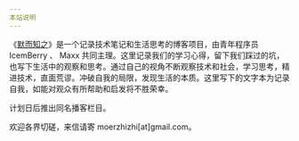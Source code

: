 ```yaml
---
本站说明
---
```


《[默而知之](https://moerzhizhi.com/)》是一个记录技术笔记和生活思考的博客项目，由青年程序员 IcemBerry 、 Maxx 共同主理。这里记录我们的学习心得，留下我们踩过的坑，也写下生活中的观察和思考。通过自己的视角不断观察技术和社会，学习思考，精进技术，直面荒谬。冲破自我的局限，发现生活的本质。这里写下的文字本为记录自我，如能对观众有所帮助和启发将不胜荣幸。

计划日后推出同名播客栏目。

欢迎各界切磋，来信请寄 moerzhizhi[at]gmail.com。